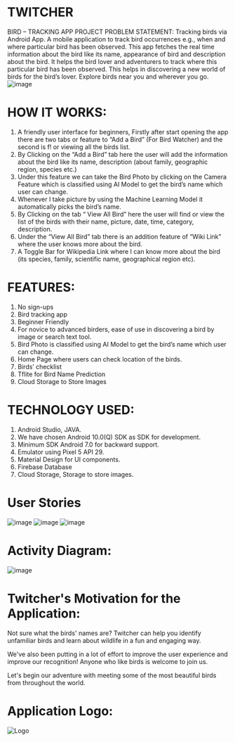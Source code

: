 # TWITCHER
BIRD – TRACKING APP
PROJECT PROBLEM STATEMENT:
Tracking birds via Android App. A mobile application to track bird occurrences e.g., when and where particular bird has been observed. This app fetches the real time information about the bird like its name, appearance of bird and description about the bird. It helps the bird lover and adventurers to track where this particular bird has been observed. This helps in discovering a new world of birds for the bird’s lover. Explore birds near you and wherever you go. 
![image](https://user-images.githubusercontent.com/40291569/169718155-48051568-e598-45f9-9104-6bd689c93591.png)

# HOW IT WORKS:
1. A friendly user interface for beginners, Firstly after start opening the app there are two tabs or feature to “Add a Bird” (For Bird Watcher) and the second is f!
or viewing all the birds list.
2. By Clicking on the “Add a Bird” tab here the user will add the information about the bird like its name, description (about family, geographic region, species etc.)
3. Under this feature we can take the Bird Photo by clicking on the Camera Feature which  is classified using AI Model to get the bird’s name which user can change.
4.	Whenever I take picture by using the Machine Learning Model it automatically picks the bird’s name.
5.	By Clicking on the tab “ View All Bird” here the user will find or view the list of the birds with their name, picture, date, time, category, description.
6.	Under the “View All Bird” tab there is an addition feature of “Wiki Link” where the user knows more about the bird.
7.	A Toggle Bar for Wikipedia Link where I can know more about the bird (its species, family, scientific name, geographical region etc).

# FEATURES:
1.	No sign-ups
2.	Bird tracking app
3.	Beginner Friendly
4.	For novice to advanced birders, ease of use in discovering a bird by image or search text tool.
5.	Bird Photo is classified using AI Model to get the bird’s name which user can change.
6.	Home Page where users can check location of the birds.
7.	Birds’ checklist
8.	Tflite for Bird Name Prediction 
9.	Cloud Storage to Store Images

# TECHNOLOGY USED:
1.	Android Studio, JAVA.
2.	We have chosen Android 10.0(Q) SDK as SDK for development.
3.	Minimum SDK Android 7.0 for backward support.
4.	Emulator using Pixel 5 API 29.
5.	Material Design for UI components. 
6.	Firebase Database
7.	Cloud Storage, Storage to store images.


# User Stories

![image](https://user-images.githubusercontent.com/104303875/169717413-cebd70cc-7309-41b4-8b60-79cf573720a8.png)
![image](https://user-images.githubusercontent.com/104303875/169717418-f2c4c6df-ba9b-4384-a080-fe58b8ff3922.png)
![image](https://user-images.githubusercontent.com/104303875/169717427-03e88f32-3278-4bd0-8583-83d39a57bf4c.png)

# Activity Diagram:

![image](https://user-images.githubusercontent.com/104304610/169717549-3ea7f667-28c4-43bf-a721-3c2842d39cd4.png)

# Twitcher's Motivation for the Application:

Not sure what the birds' names are? Twitcher can help you identify unfamiliar birds and learn about wildlife in a fun and engaging way.

We've also been putting in a lot of effort to improve the user experience and improve our recognition! Anyone who like birds is welcome to join us.

Let's begin our adventure with meeting some of the most beautiful birds from throughout the world.

# Application Logo:

![Logo](https://user-images.githubusercontent.com/104304610/169717867-23252af7-f77f-4e6b-8f35-376a6759a70f.png)







